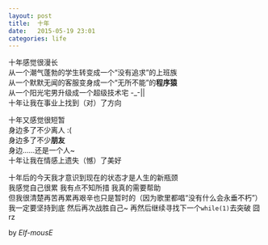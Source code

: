 ```yaml
---
layout: post
title:  十年
date:   2015-05-19 23:01
categories: life
---
```


十年感觉很漫长  
从一个潮气蓬勃的学生转变成一个“没有追求”的上班族  
从一个默默无闻的客服变身成一个“无所不能”的**程序猿**  
从一个阳光宅男升级成一个超级技术宅 -_-||  
十年让我在事业上找到（对）了方向  

十年又感觉很短暂  
身边多了不少离人 :(  
身边多了不少**朋友**  
身边……还是一个人~  
十年让我在情感上遗失（憾）了美好  

十年后的今天我才意识到现在的状态才是人生的新瓶颈  
我感觉自己很累 我有点不知所措 我真的需要帮助  
但我很清楚再苦再累再艰辛也只是暂时的（因为歌里都唱“没有什么会永垂不朽”）
我一定要坚持到底 然后再次战胜自己~
再然后继续寻找下一个`while(1)`去突破 囧rz

by *Elf-mousE*
